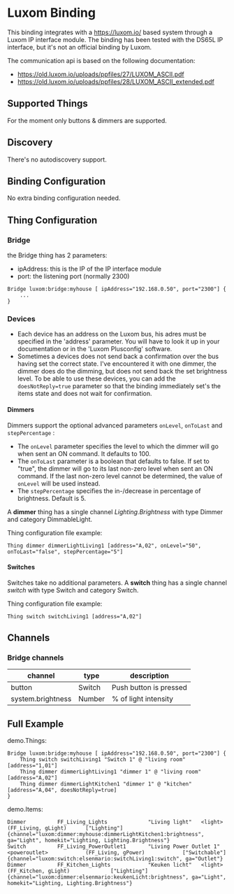 # Luxom Binding

This binding integrates with a https://luxom.io/ based system through a Luxom IP interface module.
The binding has been tested with the DS65L IP interface, but it's not an official binding by Luxom.

The communication api is based on the following documentation: 

- https://old.luxom.io/uploads/ppfiles/27/LUXOM_ASCII.pdf
- https://old.luxom.io/uploads/ppfiles/28/LUXOM_ASCII_extended.pdf

## Supported Things

For the moment only buttons & dimmers are supported.

## Discovery

There's no autodiscovery support.

## Binding Configuration

No extra binding configuration needed.

## Thing Configuration

### Bridge

the Bridge thing has 2 parameters:

- ipAddress: this is the IP of the IP interface module 
- port: the listening port (normally 2300)

```
Bridge luxom:bridge:myhouse [ ipAddress="192.168.0.50", port="2300"] {
    ...
}
```

### Devices

- Each device has an address on the Luxom bus, his adres must be specified in the 'address' parameter. 
You will have to look it up in your documentation or in the 'Luxom Plusconfig' software.
- Sometimes a devices does not send back a confirmation over the bus having set the correct state. I've encountered it with one dimmer, the dimmer does do the dimming, but does not send back the set brightness level.
To be able to use these devices, you can add the `doesNotReply=true` parameter so that the binding immediately set's the items state and does not wait for confirmation.
  
#### Dimmers

Dimmers support the optional advanced parameters `onLevel`, `onToLast` and `stepPercentage` :

- The `onLevel` parameter specifies the level to which the dimmer will go when sent an ON command. It defaults to 100.
- The `onToLast` parameter is a boolean that defaults to false.
If set to "true", the dimmer will go to its last non-zero level when sent an ON command.
If the last non-zero level cannot be determined, the value of `onLevel` will be used instead.
- The `stepPercentage` specifies the in-/decrease in percentage of brightness. Default is 5.

A **dimmer** thing has a single channel *Lighting.Brightness* with type Dimmer and category DimmableLight.

Thing configuration file example:

```
Thing dimmer dimmerLightLiving1 [address="A,02", onLevel="50", onToLast="false", stepPercentage="5"]
```

#### Switches

Switches take no additional parameters.
A **switch** thing has a single channel *switch* with type Switch and category Switch.

Thing configuration file example:

```
Thing switch switchLiving1 [address="A,02"]
```

## Channels

### Bridge channels

| channel           | type   | description            |
|-------------------|--------|------------------------|
| button            | Switch | Push button is pressed |
| system.brightness | Number | % of light intensity   |

## Full Example

demo.Things:
```
Bridge luxom:bridge:myhouse [ ipAddress="192.168.0.50", port="2300"] {
    Thing switch switchLiving1 "Switch 1" @ "living room" [address="1,01"]
    Thing dimmer dimmerLightLiving1 "dimmer 1" @ "living room" [address="A,02"]
    Thing dimmer dimmerLightKitchen1 "dimmer 1" @ "kitchen" [address="A,04", doesNotReply=true]
}
```

demo.Items:
```
Dimmer          FF_Living_Lights             "Living light"   <light>            (FF_Living, gLight)      ["Lighting"] {channel="luxom:dimmer:myhouse:dimmerLightKitchen1:brightness", ga="Light", homekit="Lighting, Lighting.Brightness"}
Switch          FF_Living_PowerOutlet1       "Living Power Outlet 1"   <poweroutlet>            (FF_Living, gPower)            ["Switchable"] {channel="luxom:switch:elsenmario:switchLiving1:switch", ga="Outlet"}
Dimmer          FF_Kitchen_Lights            "Keuken licht"   <light>            (FF_Kitchen, gLight)             ["Lighting"] {channel="luxom:dimmer:elsenmario:keukenLicht:brightness", ga="Light", homekit="Lighting, Lighting.Brightness"}
```
